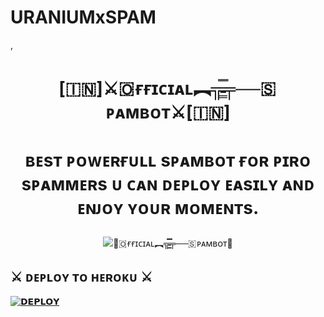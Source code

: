 # URANIUMxSPAM
,<h1 align="center">

  <b>  [🇮🇳]⚔️🇴 ғғɪᴄɪᴀʟ︻╦̵̵͇̿̿̿̿╤──🇸 ᴘᴀᴍʙᴏᴛ⚔️[🇮🇳] </b>

</h1>

<h1 align="center">

  <b>ʙᴇsᴛ ᴘᴏᴡᴇʀғᴜʟʟ sᴘᴀᴍʙᴏᴛ ғᴏʀ ᴘɪʀᴏ sᴘᴀᴍᴍᴇʀs ᴜ ᴄᴀɴ ᴅᴇᴘʟᴏʏ ᴇᴀsɪʟʏ ᴀɴᴅ ᴇɴᴊᴏʏ ʏᴏᴜʀ ᴍᴏᴍᴇɴᴛs.</b>

</h1>

<p align="center">

  <img src="https://te.legra.ph/file/5c52dc199f3a614b0bebd.jpg" alt="🚩🇴 ғғɪᴄɪᴀʟ︻╦̵̵͇̿̿̿̿╤──🇸 ᴘᴀᴍʙᴏᴛ🚩">

</p>

## ⚔️ ᴅᴇᴘʟᴏʏ ᴛᴏ ʜᴇʀᴏᴋᴜ ⚔️

[![𝗗𝗘𝗣𝗟𝗢𝗬 ](https://www.herokucdn.com/deploy/button.svg)](https://heroku.com/deploy?template=https://github.com/THEURANIUM92/URANIUMxSPAM)
